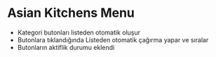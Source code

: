 # Asian Kitchens Menu
- Kategori butonları listeden otomatik oluşur
- Butonlara tıklandığında Listeden otomatik çağırma yapar ve sıralar
- Butonların aktiflik durumu eklendi